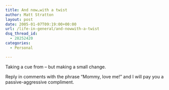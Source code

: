 ```yaml
---
title: And now…with a twist
author: Matt Stratton
layout: post
date: 2005-01-07T09:19:00+00:00
url: /life-in-general/and-nowwith-a-twist
dsq_thread_id:
  - 28252420
categories:
  - Personal

---
```

Taking a cue from &#8211; but making a small change.

Reply in comments with the phrase &#8220;Mommy, love me!&#8221; and I will pay you a passive-aggressive compliment.